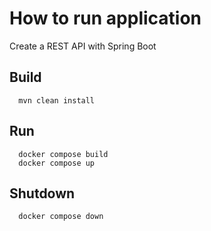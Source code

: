 # How to run application 

Create a REST API with Spring Boot

## Build
```shell
  mvn clean install
```

## Run
```shell
  docker compose build
  docker compose up
```

## Shutdown
```shell
  docker compose down
```